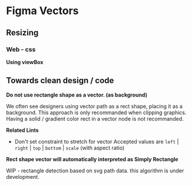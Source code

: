 # Figma Vectors

## Resizing

### Web - css

**Using viewBox**

## Towards clean design / code

**Do not use rectangle shape as a vector. (as background)**

We often see designers using vector path as a rect shape, placing it as a background. This approach is only recommanded when clipping graphics. Having a solid / gradient color rect in a vector node is not recommanded.

**Related Lints**

- Don't set constraint to stretch for vector
  Accepted values are `left` | `right` | `top` | `bottom` | `scale` (with aspect ratio)

**Rect shape vector will automatically interpreted as Simply Rectangle**

WIP - rectangle detection based on svg path data. this algorithm is under development.
